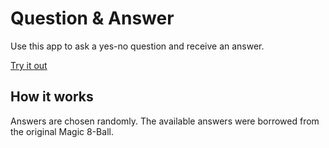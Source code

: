 # Question & Answer

Use this app to ask a yes-no question and receive an answer.

[Try it out](https://bighill.github.io/question-and-answer/)

## How it works

Answers are chosen randomly. The available answers were borrowed from the original Magic 8-Ball.
